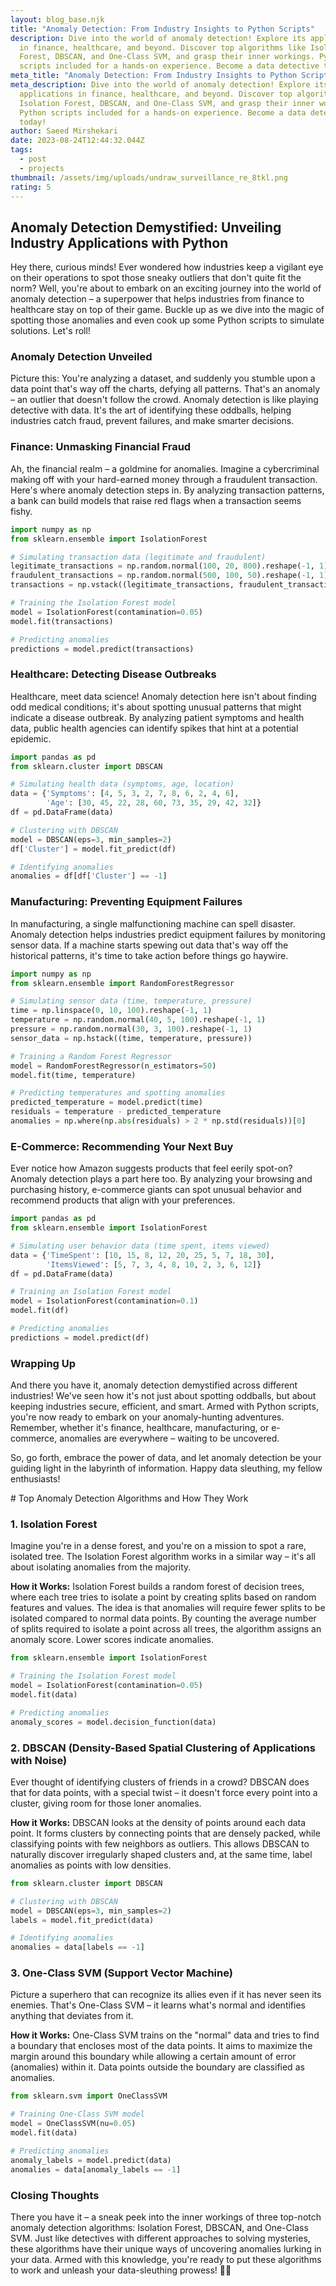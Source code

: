 ```yaml
---
layout: blog_base.njk
title: "Anomaly Detection: From Industry Insights to Python Scripts"
description: Dive into the world of anomaly detection! Explore its applications
  in finance, healthcare, and beyond. Discover top algorithms like Isolation
  Forest, DBSCAN, and One-Class SVM, and grasp their inner workings. Python
  scripts included for a hands-on experience. Become a data detective today!
meta_title: "Anomaly Detection: From Industry Insights to Python Scripts"
meta_description: Dive into the world of anomaly detection! Explore its
  applications in finance, healthcare, and beyond. Discover top algorithms like
  Isolation Forest, DBSCAN, and One-Class SVM, and grasp their inner workings.
  Python scripts included for a hands-on experience. Become a data detective
  today!
author: Saeed Mirshekari
date: 2023-08-24T12:44:32.044Z
tags:
  - post
  - projects
thumbnail: /assets/img/uploads/undraw_surveillance_re_8tkl.png
rating: 5
---
```

## Anomaly Detection Demystified: Unveiling Industry Applications with Python

Hey there, curious minds! Ever wondered how industries keep a vigilant eye on their operations to spot those sneaky outliers that don't quite fit the norm? Well, you're about to embark on an exciting journey into the world of anomaly detection – a superpower that helps industries from finance to healthcare stay on top of their game. Buckle up as we dive into the magic of spotting those anomalies and even cook up some Python scripts to simulate solutions. Let's roll!

### Anomaly Detection Unveiled

Picture this: You're analyzing a dataset, and suddenly you stumble upon a data point that's way off the charts, defying all patterns. That's an anomaly – an outlier that doesn't follow the crowd. Anomaly detection is like playing detective with data. It's the art of identifying these oddballs, helping industries catch fraud, prevent failures, and make smarter decisions.

### Finance: Unmasking Financial Fraud

Ah, the financial realm – a goldmine for anomalies. Imagine a cybercriminal making off with your hard-earned money through a fraudulent transaction. Here's where anomaly detection steps in. By analyzing transaction patterns, a bank can build models that raise red flags when a transaction seems fishy.

```python
import numpy as np
from sklearn.ensemble import IsolationForest

# Simulating transaction data (legitimate and fraudulent)
legitimate_transactions = np.random.normal(100, 20, 800).reshape(-1, 1)
fraudulent_transactions = np.random.normal(500, 100, 50).reshape(-1, 1)
transactions = np.vstack((legitimate_transactions, fraudulent_transactions))

# Training the Isolation Forest model
model = IsolationForest(contamination=0.05)
model.fit(transactions)

# Predicting anomalies
predictions = model.predict(transactions)
```

### Healthcare: Detecting Disease Outbreaks

Healthcare, meet data science! Anomaly detection here isn't about finding odd medical conditions; it's about spotting unusual patterns that might indicate a disease outbreak. By analyzing patient symptoms and health data, public health agencies can identify spikes that hint at a potential epidemic.

```python
import pandas as pd
from sklearn.cluster import DBSCAN

# Simulating health data (symptoms, age, location)
data = {'Symptoms': [4, 5, 3, 2, 7, 8, 6, 2, 4, 6],
        'Age': [30, 45, 22, 28, 60, 73, 35, 29, 42, 32]}
df = pd.DataFrame(data)

# Clustering with DBSCAN
model = DBSCAN(eps=3, min_samples=2)
df['Cluster'] = model.fit_predict(df)

# Identifying anomalies
anomalies = df[df['Cluster'] == -1]
```

### Manufacturing: Preventing Equipment Failures

In manufacturing, a single malfunctioning machine can spell disaster. Anomaly detection helps industries predict equipment failures by monitoring sensor data. If a machine starts spewing out data that's way off the historical patterns, it's time to take action before things go haywire.

```python
import numpy as np
from sklearn.ensemble import RandomForestRegressor

# Simulating sensor data (time, temperature, pressure)
time = np.linspace(0, 10, 100).reshape(-1, 1)
temperature = np.random.normal(40, 5, 100).reshape(-1, 1)
pressure = np.random.normal(30, 3, 100).reshape(-1, 1)
sensor_data = np.hstack((time, temperature, pressure))

# Training a Random Forest Regressor
model = RandomForestRegressor(n_estimators=50)
model.fit(time, temperature)

# Predicting temperatures and spotting anomalies
predicted_temperature = model.predict(time)
residuals = temperature - predicted_temperature
anomalies = np.where(np.abs(residuals) > 2 * np.std(residuals))[0]
```

### E-Commerce: Recommending Your Next Buy

Ever notice how Amazon suggests products that feel eerily spot-on? Anomaly detection plays a part here too. By analyzing your browsing and purchasing history, e-commerce giants can spot unusual behavior and recommend products that align with your preferences.

```python
import pandas as pd
from sklearn.ensemble import IsolationForest

# Simulating user behavior data (time spent, items viewed)
data = {'TimeSpent': [10, 15, 8, 12, 20, 25, 5, 7, 18, 30],
        'ItemsViewed': [5, 7, 3, 4, 8, 10, 2, 3, 6, 12]}
df = pd.DataFrame(data)

# Training an Isolation Forest model
model = IsolationForest(contamination=0.1)
model.fit(df)

# Predicting anomalies
predictions = model.predict(df)
```

### Wrapping Up

And there you have it, anomaly detection demystified across different industries! We've seen how it's not just about spotting oddballs, but about keeping industries secure, efficient, and smart. Armed with Python scripts, you're now ready to embark on your anomaly-hunting adventures. Remember, whether it's finance, healthcare, manufacturing, or e-commerce, anomalies are everywhere – waiting to be uncovered.

So, go forth, embrace the power of data, and let anomaly detection be your guiding light in the labyrinth of information. Happy data sleuthing, my fellow enthusiasts!

#﻿ Top Anomaly Detection Algorithms and How They Work


### 1. Isolation Forest

Imagine you're in a dense forest, and you're on a mission to spot a rare, isolated tree. The Isolation Forest algorithm works in a similar way – it's all about isolating anomalies from the majority.

**How it Works:**
Isolation Forest builds a random forest of decision trees, where each tree tries to isolate a point by creating splits based on random features and values. The idea is that anomalies will require fewer splits to be isolated compared to normal data points. By counting the average number of splits required to isolate a point across all trees, the algorithm assigns an anomaly score. Lower scores indicate anomalies.

```python
from sklearn.ensemble import IsolationForest

# Training the Isolation Forest model
model = IsolationForest(contamination=0.05)
model.fit(data)

# Predicting anomalies
anomaly_scores = model.decision_function(data)
```

### 2. DBSCAN (Density-Based Spatial Clustering of Applications with Noise)

Ever thought of identifying clusters of friends in a crowd? DBSCAN does that for data points, with a special twist – it doesn't force every point into a cluster, giving room for those loner anomalies.

**How it Works:**
DBSCAN looks at the density of points around each data point. It forms clusters by connecting points that are densely packed, while classifying points with few neighbors as outliers. This allows DBSCAN to naturally discover irregularly shaped clusters and, at the same time, label anomalies as points with low densities.

```python
from sklearn.cluster import DBSCAN

# Clustering with DBSCAN
model = DBSCAN(eps=3, min_samples=2)
labels = model.fit_predict(data)

# Identifying anomalies
anomalies = data[labels == -1]
```

### 3. One-Class SVM (Support Vector Machine)

Picture a superhero that can recognize its allies even if it has never seen its enemies. That's One-Class SVM – it learns what's normal and identifies anything that deviates from it.

**How it Works:**
One-Class SVM trains on the "normal" data and tries to find a boundary that encloses most of the data points. It aims to maximize the margin around this boundary while allowing a certain amount of error (anomalies) within it. Data points outside the boundary are classified as anomalies.

```python
from sklearn.svm import OneClassSVM

# Training One-Class SVM model
model = OneClassSVM(nu=0.05)
model.fit(data)

# Predicting anomalies
anomaly_labels = model.predict(data)
anomalies = data[anomaly_labels == -1]
```

### Closing Thoughts

There you have it – a sneak peek into the inner workings of three top-notch anomaly detection algorithms: Isolation Forest, DBSCAN, and One-Class SVM. Just like detectives with different approaches to solving mysteries, these algorithms have their unique ways of uncovering anomalies lurking in your data. Armed with this knowledge, you're ready to put these algorithms to work and unleash your data-sleuthing prowess! 🕵️‍♀️